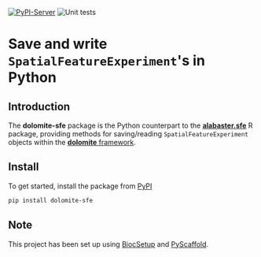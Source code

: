 [![PyPI-Server](https://img.shields.io/pypi/v/dolomite-sfe.svg)](https://pypi.org/project/dolomite-sfe/)
![Unit tests](https://github.com/ArtifactDB/dolomite-sfe/actions/workflows/run-tests.yml/badge.svg)

# Save and write `SpatialFeatureExperiment`'s in Python

## Introduction

The **dolomite-sfe** package is the Python counterpart to the [**alabaster.sfe**](https://github.com/pachterlab/alabaster.sfe) R package,
providing methods for saving/reading `SpatialFeatureExperiment` objects within the [**dolomite** framework](https://github.com/ArtifactDB/dolomite-base).

## Install

To get started, install the package from [PyPI](https://pypi.org/project/dolomite-sfe/)

```bash
pip install dolomite-sfe
```

<!-- biocsetup-notes -->

## Note

This project has been set up using [BiocSetup](https://github.com/biocpy/biocsetup)
and [PyScaffold](https://pyscaffold.org/).
